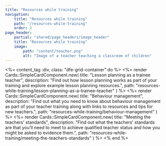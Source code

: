 ```yaml
---
title: "Resources while training"
navigation:
    title: "Resources while training"
    path: "/resources-while-training"
    order: 2
page_header:
    partial: "shared/page_headers/image_header"
    title: "Resources while training"
    image:
        path: "content/teacher.png"
        alt: "Image of a teacher teaching a classroom of children"
---
```


<%= content_tag :div, class: "dfe-grid-container" do %>
    <%= render Cards::SimpleCardComponent.new(
        title: "Lesson planning as a trainee teacher", 
        description: "Find out how lesson planning works as part of your training and explore example lesson planning resources.",
        path: "resources-while-training/lesson-planning-as-a-trainee-teacher"
    ) %>
    <%= render Cards::SimpleCardComponent.new(
        title: "Behaviour management", 
        description: "Find out what you need to know about behaviour management as part of your teacher training along with links to resources and tips for new teachers.",
        path: "resources-while-training/behaviour-management"
    ) %>
    <%= render Cards::SimpleCardComponent.new(
        title: "Meeting the teachers' standards", 
        description: "Find out what the teachers’ standards are that you’ll need to meet to achieve qualified teacher status and how you might be asked to evidence them.",
        path: "resources-while-training/meeting-the-teachers-standards"
    ) %>
<% end %>

